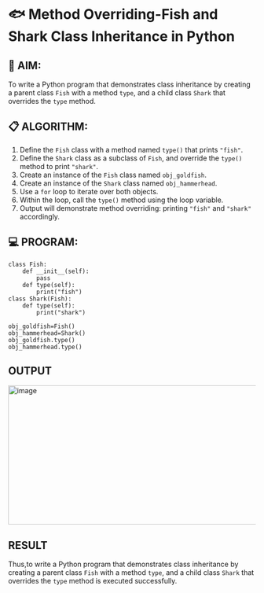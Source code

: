 # 🐟 Method Overriding-Fish and Shark Class Inheritance in Python

## 🧠 AIM:
To write a Python program that demonstrates class inheritance by creating a parent class `Fish` with a method `type`, and a child class `Shark` that overrides the `type` method.

## 📋 ALGORITHM:

1. Define the `Fish` class with a method named `type()` that prints `"fish"`.
2. Define the `Shark` class as a subclass of `Fish`, and override the `type()` method to print `"shark"`.
3. Create an instance of the `Fish` class named `obj_goldfish`.
4. Create an instance of the `Shark` class named `obj_hammerhead`.
5. Use a `for` loop to iterate over both objects.
6. Within the loop, call the `type()` method using the loop variable.
7. Output will demonstrate method overriding: printing `"fish"` and `"shark"` accordingly.

## 💻 PROGRAM:
```
class Fish:
    def __init__(self):
        pass
    def type(self):
        print("fish")
class Shark(Fish):
	def type(self):
	    print("shark")

obj_goldfish=Fish()
obj_hammerhead=Shark()
obj_goldfish.type()
obj_hammerhead.type()

```
## OUTPUT
<img width="515" height="283" alt="image" src="https://github.com/user-attachments/assets/fba40091-370f-4274-8cd1-87f65f612a89" />

## RESULT
Thus,to write a Python program that demonstrates class inheritance by creating a parent class `Fish` with a method `type`, and a child class `Shark` that overrides the `type` method is executed successfully.

